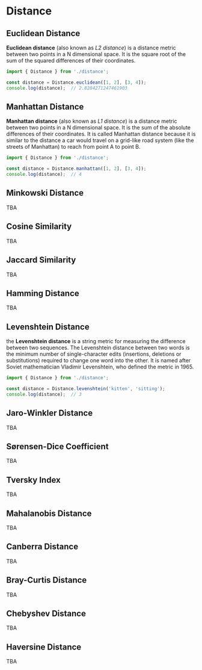 # Distance

## Euclidean Distance
**Euclidean distance** (also known as *L2 distance*) is a distance metric between two points in a N dimensional space. It is the square root of the sum of the squared differences of their coordinates.

```ts
import { Distance } from './distance';

const distance = Distance.euclidean([1, 2], [3, 4]);
console.log(distance);  // 2.8284271247461903
```



## Manhattan Distance
**Manhattan distance** (also known as *L1 distance*) is a distance metric between two points in a N dimensional space. It is the sum of the absolute differences of their coordinates. It is called Manhattan distance because it is similar to the distance a car would travel on a grid-like road system (like the streets of Manhattan) to reach from point A to point B.

```ts
import { Distance } from './distance';

const distance = Distance.manhattan([1, 2], [3, 4]);
console.log(distance);  // 4
```


## Minkowski Distance
TBA

## Cosine Similarity
TBA

## Jaccard Similarity
TBA

## Hamming Distance
TBA

## Levenshtein Distance
the **Levenshtein distance** is a string metric for measuring the difference between two sequences. The Levenshtein distance between two words is the minimum number of single-character edits (insertions, deletions or substitutions) required to change one word into the other. It is named after Soviet mathematician Vladimir Levenshtein, who defined the metric in 1965.

```ts
import { Distance } from './distance';

const distance = Distance.levenshtein('kitten', 'sitting');
console.log(distance);  // 3
```



## Jaro-Winkler Distance
TBA

## Sørensen-Dice Coefficient
TBA

## Tversky Index
TBA

## Mahalanobis Distance
TBA

## Canberra Distance
TBA

## Bray-Curtis Distance
TBA

## Chebyshev Distance
TBA

## Haversine Distance
TBA
